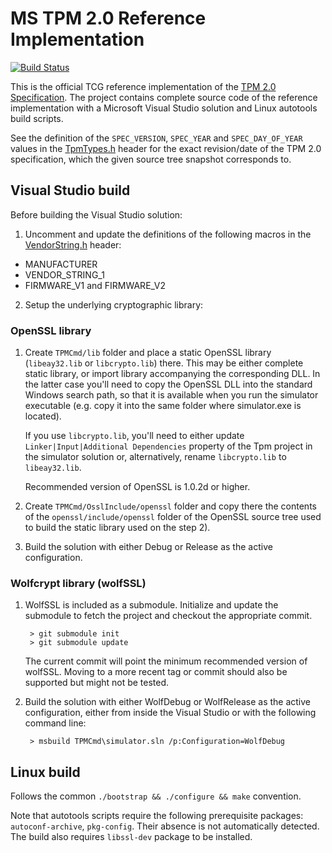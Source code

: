 # MS TPM 2.0 Reference Implementation #

[![Build Status](https://travis-ci.org/Microsoft/ms-tpm-20-ref.svg?branch=master)](https://travis-ci.org/Microsoft/ms-tpm-20-ref)

This is the official TCG reference implementation of the [TPM 2.0 Specification](https://trustedcomputinggroup.org/tpm-library-specification). The project contains complete source code of the reference implementation with a Microsoft Visual Studio solution and Linux autotools build scripts.

See the definition of the `SPEC_VERSION`, `SPEC_YEAR` and `SPEC_DAY_OF_YEAR` values in the [TpmTypes.h](TPMCmd/tpm/include/TpmTypes.h) header for the exact revision/date of the TPM 2.0 specification, which the given source tree snapshot corresponds to.

## Visual Studio build ##

Before building the Visual Studio solution:

1. Uncomment and update the definitions of the following macros in the [VendorString.h](TPMCmd/tpm/include/VendorString.h) header:
 - MANUFACTURER
 - VENDOR_STRING_1
 - FIRMWARE_V1 and FIRMWARE_V2

2. Setup the underlying cryptographic library:

### OpenSSL library ###

1. Create `TPMCmd/lib` folder and place a static OpenSSL library (`libeay32.lib` or `libcrypto.lib`) there. This may be either complete static library, or import library accompanying the corresponding DLL. In the latter case you'll need to copy the OpenSSL DLL into the standard Windows search path, so that it is available when you run the simulator executable (e.g. copy it into the same folder where simulator.exe is located).

    If you use `libcrypto.lib`, you'll need to either update `Linker|Input|Additional Dependencies` property of the Tpm project in the simulator solution or, alternatively, rename `libcrypto.lib` to `libeay32.lib`.

    Recommended version of OpenSSL is 1.0.2d or higher.

2. Create `TPMCmd/OsslInclude/openssl` folder and copy there the contents of the `openssl/include/openssl` folder of the OpenSSL source tree used to build the static library used on the step 2).

3. Build the solution with either Debug or Release as the active configuration.

### Wolfcrypt library (wolfSSL) ###

1. WolfSSL is included as a submodule. Initialize and update the submodule to fetch the project and checkout the appropriate commit.

        > git submodule init
        > git submodule update

    The current commit will point the minimum recommended version of wolfSSL. Moving to a more recent tag or commit should also be supported but might not be tested.

2. Build the solution with either WolfDebug or WolfRelease as the active configuration, either from inside the Visual Studio or with the following command line:

        > msbuild TPMCmd\simulator.sln /p:Configuration=WolfDebug

## Linux build

Follows the common `./bootstrap && ./configure && make` convention.

Note that autotools scripts require the following prerequisite packages: `autoconf-archive`, `pkg-config`. Their absence is not automatically detected. The build also requires `libssl-dev` package to be installed.
